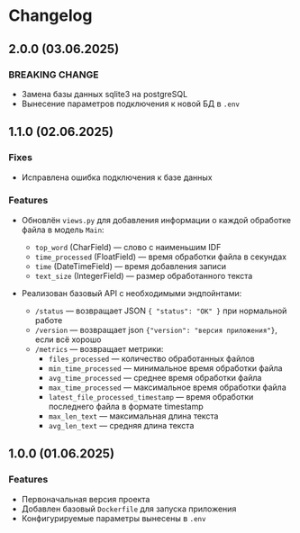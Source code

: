 # Changelog

## 2.0.0 (03.06.2025)

### BREAKING CHANGE
- Замена базы данных sqlite3 на postgreSQL
- Вынесение параметров подключения к новой БД в `.env`

## 1.1.0 (02.06.2025)

### Fixes
- Исправлена ошибка подключения к базе данных

### Features
- Обновлён `views.py` для добавления информации о каждой обработке файла в модель `Main`:
  - `top_word` (CharField) — слово с наименьшим IDF
  - `time_processed` (FloatField) — время обработки файла в секундах
  - `time` (DateTimeField) — время добавления записи
  - `text_size` (IntegerField) — размер обработанного текста


- Реализован базовый API с необходимыми эндпойнтами:
  - `/status` — возвращает JSON `{ "status": "OK" }` при нормальной работе
  - `/version` — возвращает json `{"version": "версия приложения"}`, если всё хорошо
  - `/metrics` — возвращает метрики:
    - `files_processed` — количество обработанных файлов
    - `min_time_processed` — минимальное время обработки файла
    - `avg_time_processed` — среднее время обработки файла
    - `max_time_processed` — максимальное время обработки файла
    - `latest_file_processed_timestamp` — время обработки последнего файла в формате timestamp
    - `max_len_text` — максимальная длина текста
    - `avg_len_text` — средняя длина текста

## 1.0.0 (01.06.2025)

### Features
- Первоначальная версия проекта
- Добавлен базовый `Dockerfile` для запуска приложения
- Конфигурируемые параметры вынесены в `.env`